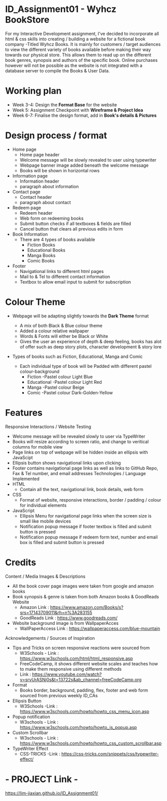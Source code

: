 # ID_Assignment01 - Wyhcz BookStore
For my Interactive Development assignment, I've decided to incorporate all html & css skills into creating / building a website for a fictional book company -Titled Wyhcz Books.
It is mainly for customers / target audiences to view the different variety of books available before making their way towards our physical store. This allows them to read up on the different book genres, synopsis and authors of the specific book. Online purchases however will not be possible as the website is not integrated with a database server to compile the Books & User Data.

# Working plan
- Week 3-4: Design the __Format Base__ for the website
- Week 5: Assignment Checkpoint with __Wireframe & Project Idea__
- Week 6-7: Finalise the design format, add in __Book's details & Pictures__

# Design process / format
- Home page
  - Home page header 
  - Welcome message will be slowly revealed to user using typewriter
  - Webpage banner image added beneath the welcome message
  - Books will be shown in horizontal rows
- Information page 
  - Information header
  - paragraph about information
- Contact page
  - Contact header
  - paragraph about contact
- Redeem page
  - Redeem header
  - Web form on redeeming books
  - Submit button checks if all textboxes & fields are filled
  - Cancel button that clears all previous edits in form
- Book Information
  - There are 4 types of books available
    - Fiction Books
    - Educational Books
    - Manga Books
    - Comic Books
- Footer
  - Navigational links to different html pages
  - Mail to & Tel to different contact information
  - Textbox to allow email input to submit for subscription 

# Colour Theme
- Webpage will be adapting slightly towards the __Dark Theme__ format
  - A mix of both Black & Blue colour theme
  - Added a colour relative wallpaper
  - Words & Fonts will either be Black or White
  - Gives the user an experience of depth & deep feeling, books has alot of offer such as deep story plots, character development & story lore 

- Types of books such as Fiction, Educational, Manga and Comic
  - Each individual type of book will be Padded with different pastel colour-background
    - Fiction -Pastel colour Light Blue
    - Educational -Pastel colour Light Red
    - Manga -Pastel colour Beige
    - Comic -Pastel colour Dark-Golden-Yellow


# Features
Responsive Interactions / Website Testing
- Welcome message will be revealed slowly to user via TypeWriter
- Books will resize according to screen ratio, and change to veritical columns for mobile view
- Page links on top of webpage will be hidden inside an ellipsis with JavaScipt
- Ellipsis button shows navigational links upon clicking
- Footer contains navigational page links as well as links to GitHub Repo, Fax & Tel number, and email addresses
Technologies / Language Implemented
- HTML
  - Contain all the text, navigational link, book details, web form 
- CSS
  - Format of website, responsive interactions, border / padding / colour for individual elements 
- JavaScript
  - Ellipsis Menu for navigational page links when the screen size is small like mobile devices 
  - Notification popup message if footer textbox is filled and submit button is pressed
  - Notification popup message if redeem form text, number and email box is filled and submit button is pressed
  

# Credits
Content / Media Images & Descriptions
- All the book cover page images were taken from google and amazon books
- Book synopsis & genre is taken from both Amazon books & GoodReads Website
  - Amazon Link : https://www.amazon.com/Books/s?srs=17143709011&rh=n%3A283155
  - GoodReads Link : https://www.goodreads.com/
- Website background image is from WallpaperAcces 
  - WallPaperAccess Link : https://wallpaperaccess.com/blue-mountain

Acknowledgements / Sources of Inspiration
- Tips and Tricks on screen responsive reactions were sourced from
  - W3Schools - Link : https://www.w3schools.com/html/html_responsive.asp
  - FreeCodeCamp, it shows different website scales and teaches how to make them responsive using different methods 
   - Link : https://www.youtube.com/watch?v=srvUrASNj0s&t=13722s&ab_channel=freeCodeCamp.org
- Format
  - Books border, background, padding, flex, footer and web form sourced from previous weekly ID_CAs
- Ellipsis Button
  - W3Schools -Link : https://www.w3schools.com/howto/howto_css_menu_icon.asp
- Popup notification
  - W3schools - Link : https://www.w3schools.com/howto/howto_js_popup.asp  
- Custom Scrollbar
  - W3schools - Link : https://www.w3schools.com/howto/howto_css_custom_scrollbar.asp  
- TypeWriter Effect
  -  CSS-TRICKS -Link : https://css-tricks.com/snippets/css/typewriter-effect/
   

# - PROJECT Link -
https://lim-jiaxian.github.io/ID_Assignment01/
